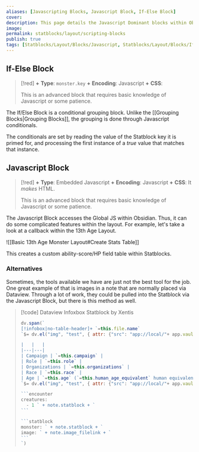 ```yaml
---
aliases: [Javascripting Blocks, Javascript Block, If-Else Block]
cover: 
description: This page details the Javascript Dominant blocks within Obsidian
image: 
permalink: statblocks/layout/scripting-blocks
publish: true
tags: [Statblocks/Layout/Blocks/Javascript, Statblocks/Layout/Blocks/If-Else]
---
```


## If-Else Block

>[!red]
> **+** **Type**: `monster.key`
> **+** **Encoding**: Javascript
> **+** **CSS**: 
> 
> This is an advanced block that requires basic knowledge of Javascript or some patience. 

The If/Else Block is a conditional grouping block. Unlike the [[Grouping Blocks|Grouping Blocks]], the grouping is done through Javascript conditionals. 

The conditionals are set by reading the value of the Statblock key it is primed for, and processing the first instance of a *true* value that matches that instance. 

## Javascript Block

> [!red]
> **+** **Type**: Embedded Javascript
> **+** **Encoding**: Javascript
> **+** **CSS**: It *makes* HTML.
>
> This is an advanced block that requires basic knowledge of Javascript or some patience. 

The Javascript Block accesses the Global JS within Obsidian. Thus, it can do some complicated features within the layout. For example, let's take a look at a callback within the 13th Age Layout.

![[Basic 13th Age Monster Layout#Create Stats Table]]

This creates a custom ability-score/HP field table within Statblocks.

### Alternatives

Sometimes, the tools available we have are just not the best tool for the job. One great example of that is images in a note that are normally placed via Dataview. Through a lot of work, they could be pulled into the Statblock via the Javascript Block, but there is this method as well.

> [!code] Dataview Infoxbox Statblock by Xentis
> ````js
> dv.span(`
> [!infobox|no-table-header]+ `=this.file.name`
> `$= dv.el("img", "test", { attr: {"src": "app://local/"+ app.vault.adapter.getBasePath() + "/Media/" + dv.current().image_filename, alt: "cover hmed"}})`
>
> |   |   |
> |---|---|
> | Campaign | `=this.campaign` |
> | Role | `=this.role` |
> | Organizations | `=this.organizations` |
> | Race | `=this.race` |
> | Age | `=this.age` (`=this.human_age_equivalent` human equivalent) |
> `$= dv.el("img", "test", { attr: {"src": "app://local/"+ app.vault.adapter.getBasePath() + "/Media/" + dv.current().token_filename, alt: "cover htiny right"}})`
> 
> ```encounter
> creatures:
>   - 1 ` + note.statblock + `
> ```
>
> ```statblock
> monster: ` + note.statblock + `
> image: ` + note.image_filelink + `
> ```
> `)
> ````
> 